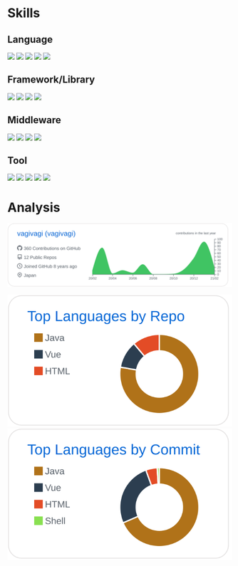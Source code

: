 # Skills

## Language


[![](https://img.shields.io/badge/-Java-007396?style=flat&logo=Java)](https://github.com/vagivagi)
[![](https://img.shields.io/badge/-JavaScript-fff?style=flat&logo=JavaScript)](https://github.com/vagivagi)
[![](https://img.shields.io/badge/-TypeScript-fff?style=flat&logo=TypeScript)](https://github.com/vagivagi)
[![](https://img.shields.io/badge/-Ruby-CC342D?style=flat&logo=ruby)](https://github.com/vagivagi)
[![](https://img.shields.io/badge/-Go-fff?style=flat&logo=Go)](https://github.com/vagivagi)

## Framework/Library

[![](https://img.shields.io/badge/-Spring-fff?style=flat&logo=Spring)](https://github.com/vagivagi)
[![](https://img.shields.io/badge/-Vue.js-fff?style=flat&logo=Vue.js)](https://github.com/vagivagi)
[![](https://img.shields.io/badge/-Nuxt.js-fff?style=flat&logo=Nuxt.js)](https://github.com/vagivagi)
[![](https://img.shields.io/badge/-React-fff?style=flat&logo=React)](https://github.com/vagivagi)


## Middleware

[![](https://img.shields.io/badge/-Docker-fff?style=flat&logo=docker)](https://github.com/vagivagi)
[![](https://img.shields.io/badge/-Kubernetes-fff?style=flat&logo=Kubernetes)](https://github.com/vagivagi)
[![](https://img.shields.io/badge/-MySQL-fff?style=flat&logo=mysql)](https://github.com/vagivagi)
[![](https://img.shields.io/badge/-Redis-fff?style=flat&logo=redis)](https://github.com/vagivagi)

## Tool

[![](https://img.shields.io/badge/-GitHub-181717?style=flat&logo=GitHub)](https://github.com/vagivagi)
[![](https://img.shields.io/badge/-GitHubActions-fff?style=flat&logo=GitHub-Actions)](https://github.com/vagivagi)
[![](https://img.shields.io/badge/-Azure-fff?style=flat&logo=microsoft-azure)](https://github.com/vagivagi)
[![](https://img.shields.io/badge/-Heroku-430098?style=flat&logo=Heroku)](https://github.com/vagivagi)
[![](https://img.shields.io/badge/-Concourse-fff?style=flat&logo=Concourse)](https://github.com/vagivagi)

# Analysis

[![](https://raw.githubusercontent.com/vagivagi/vagivagi/main/profile-summary-card-output/github/0-profile-details.svg)](https://github.com/vagivagi)

[![](https://raw.githubusercontent.com/vagivagi/vagivagi/main/profile-summary-card-output/github/1-repos-per-language.svg)](https://github.com/vagivagi)
[![](https://raw.githubusercontent.com/vagivagi/vagivagi/main/profile-summary-card-output/github/2-most-commit-language.svg)](https://github.com/vagivagi)
